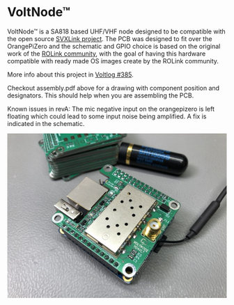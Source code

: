 # VoltNode™
VoltNode™ is a SA818 based UHF/VHF node designed to be compatible with the open source [SVXLink project](https://github.com/sm0svx/svxlink "SVXLink project"). The PCB was designed to fit over the OrangePiZero and the schematic and GPIO choice is based on the original work of the [ROLink community](http://www.439100.ro/ "ROLink community"), with the goal of having this hardware compatible with ready made OS images create by the ROLink community.

More info about this project in [Voltlog #385](https://youtu.be/EprSIw-5l6w).

Checkout assembly.pdf above for a drawing with component position and designators. This should help when you are assembling the PCB.

Known issues in revA: The mic negative input on the orangepizero is left floating which could lead to some input noise being amplified. A fix is indicated in the schematic.

![Image of the assembled PCB](voltnode.JPG)
